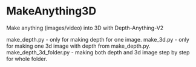 # MakeAnything3D
Make anything (images/video) into 3D with Depth-Anything-V2

make_depth.py - only for making depth for one image.
make_3d.py - only for making one 3d image with depth from make_depth.py.
make_depth_3d_folder.py - making both depth and 3d image step by step for whole folder.
